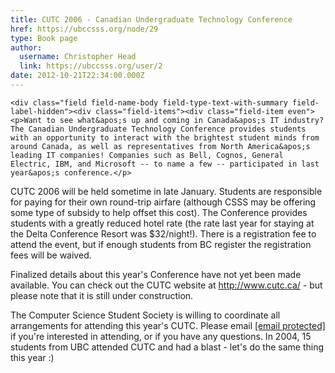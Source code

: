 ```yaml
---
title: CUTC 2006 - Canadian Undergraduate Technology Conference 
href: https://ubccsss.org/node/29
type: Book page
author:
  username: Christopher Head
  link: https://ubccsss.org/user/2
date: 2012-10-21T22:34:00.000Z
---
```



    <div class="field field-name-body field-type-text-with-summary field-label-hidden"><div class="field-items"><div class="field-item even"><p>Want to see what&apos;s up and coming in Canada&apos;s IT industry? The Canadian Undergraduate Technology Conference provides students with an opportunity to interact with the brightest student minds from around Canada, as well as representatives from North America&apos;s leading IT companies! Companies such as Bell, Cognos, General Electric, IBM, and Microsoft -- to name a few -- participated in last year&apos;s conference.</p>
<p>CUTC 2006 will be held sometime in late January. Students are responsible for paying for their own round-trip airfare (although CSSS may be offering some type of subsidy to help offset this cost). The Conference provides students with a greatly reduced hotel rate (the rate last year for staying at the Delta Conference Resort was $32/night!). There is a registration fee to attend the event, but if enough students from BC register the registration fees will be waived. </p>
<p>Finalized details about this year&apos;s Conference have not yet been made available. You can check out the CUTC website at <a href="http://www.cutc.ca" target="new">http://www.cutc.ca/</a> - but please note that it is still under construction.</p>
<p>The Computer Science Student Society is willing to coordinate all arrangements for attending this year&apos;s CUTC. Please email <a href="/cdn-cgi/l/email-protection#cfacbabbac8facbcbcbce1acbce1baadace1acae"><span class="__cf_email__" data-cfemail="284d505c4d5a4649445e58684b5b5b5b064b5b065d4a4b064b49">[email&#xA0;protected]</span></a> if you&apos;re interested in attending, or if you have any questions.  In 2004, 15 students from UBC attended CUTC and had a blast - let&apos;s do the same thing this year :)</p>
</div></div></div>    <footer>
          </footer>
    